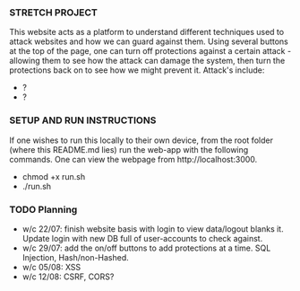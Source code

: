 ### STRETCH PROJECT
This website acts as a platform to understand different techniques used to attack websites and how we can guard against them. Using several buttons at the top of the page, one can turn off protections against a certain attack - allowing them to see how the attack can damage the system, then turn the protections back on to see how we might prevent it. Attack's include:
- ?
- ?

### SETUP AND RUN INSTRUCTIONS
If one wishes to run this locally to their own device, from the root folder (where this README.md lies) run the web-app with the following commands. One can view the webpage from http://localhost:3000.
- chmod +x run.sh
- ./run.sh


### TODO Planning
- w/c 22/07: finish website basis with login to view data/logout blanks it. Update login with new DB full of user-accounts to check against.
- w/c 29/07: add the on/off buttons to add protections at a time. SQL Injection, Hash/non-Hashed.
- w/c 05/08: XSS
- w/c 12/08: CSRF, CORS?
